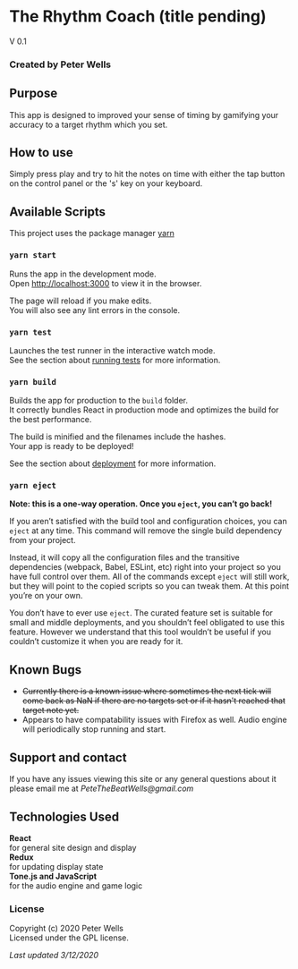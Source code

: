 # The Rhythm Coach (title pending)
V 0.1
### Created by Peter Wells

## Purpose
This app is designed to  improved your sense of timing by gamifying your accuracy to a target rhythm which you set.

## How to use
Simply press play and try to hit the notes on time with either the tap button on the control panel or the 's' key on your keyboard.

## Available Scripts

This project uses the package manager [yarn](https://classic.yarnpkg.com/lang/en/docs/install/#windows-stable)

### `yarn start`

Runs the app in the development mode.<br />
Open [http://localhost:3000](http://localhost:3000) to view it in the browser.

The page will reload if you make edits.<br />
You will also see any lint errors in the console.

### `yarn test`

Launches the test runner in the interactive watch mode.<br />
See the section about [running tests](https://facebook.github.io/create-react-app/docs/running-tests) for more information.

### `yarn build`

Builds the app for production to the `build` folder.<br />
It correctly bundles React in production mode and optimizes the build for the best performance.

The build is minified and the filenames include the hashes.<br />
Your app is ready to be deployed!

See the section about [deployment](https://facebook.github.io/create-react-app/docs/deployment) for more information.

### `yarn eject`

**Note: this is a one-way operation. Once you `eject`, you can’t go back!**

If you aren’t satisfied with the build tool and configuration choices, you can `eject` at any time. This command will remove the single build dependency from your project.

Instead, it will copy all the configuration files and the transitive dependencies (webpack, Babel, ESLint, etc) right into your project so you have full control over them. All of the commands except `eject` will still work, but they will point to the copied scripts so you can tweak them. At this point you’re on your own.

You don’t have to ever use `eject`. The curated feature set is suitable for small and middle deployments, and you shouldn’t feel obligated to use this feature. However we understand that this tool wouldn’t be useful if you couldn’t customize it when you are ready for it.

## Known Bugs
* ~~Currently there is a known issue where sometimes the next tick will come back as NaN if there are no targets set or if it hasn't reached that target note yet.~~
* Appears to have compatability issues with Firefox as well. Audio engine will periodically stop running and start.

## Support and contact
If you have any issues viewing this site or any general questions about it please email me at
_PeteTheBeatWells@gmail.com_

## Technologies Used
**React**  
for general site design and display  
**Redux**  
for updating display state  
**Tone.js and JavaScript**  
for the audio engine and game logic

### License
Copyright (c) 2020 Peter Wells  
Licensed under the GPL license.

_Last updated 3/12/2020_


